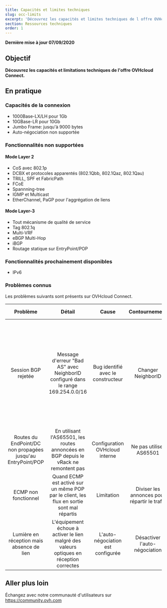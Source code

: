```yaml
---
title: Capacités et limites techniques
slug: occ-limits
excerpt: 'Découvrez les capacités et limites techniques de l offre OVHcloud Connect'
section: Ressources techniques
order: 1
---
```


**Dernière mise à jour 07/09/2020**

## Objectif

**Découvrez les capacités et limitations techniques de l'offre OVHcloud Connect.**

## En pratique

### Capacités de la connexion

* 1000Base-LX/LH pour 1Gb
* 10GBase-LR pour 10Gb
* Jumbo Frame: jusqu'à 9000 bytes
* Auto-négociation non supportée

### Fonctionnalités non supportées

#### Mode Layer 2

* CoS avec 802.1p
* DCBX et protocoles apparentés (802.1Qbb, 
802.1Qaz, 802.1Qau)
* TRILL, SPF et FabricPath
* FCoE
* Spannning-tree
* IGMP et Multicast
* EtherChannel, PaGP pour l'aggrégation de liens

#### Mode Layer-3

* Tout mécanisme de qualité de service
* Tag 802.1q
* Multi-VRF
* eBGP Multi-Hop
* iBGP
* Routage statique sur EntryPoint/POP

### Fonctionnalités prochainement disponibles

* IPv6

### Problèmes connus

Les problèmes suivants sont présents sur OVHcloud Connect.

| Problème | Détail | Cause | Contournement | Sites impactés |
|:--------:|:------:|:-----:|:-------------:|:--------------:|
| Session BGP rejetée | Message d'erreur "Bad AS" avec NeighborID configuré dans le range 169.254.0.0/16 | Bug identifié avec le constructeur | Changer NeighborID | DC: RBX, SBG, GRA, LIM; POP: PAR-TH2, PAR-GSW, PAR-PA3, FRA-FR5, LON-THW, WAS-DC5 |
| Routes du EndPoint/DC non propagées jusqu'au EntryPoint/POP | En utilisant l'AS65501, les routes annoncées en BGP depuis le vRack ne remontent pas | Configuration OVHcloud interne | Ne pas utiliser AS65501 | ALL |
| ECMP non fonctionnel | Quand ECMP est activé sur un même POP par le client, les flux en sortie sont mal répartis | Limitation | Diviser les annonces pour répartir le trafic | Tous les POP |
| Lumière en réception mais absence de lien | L'équipement échoue à activer le lien malgré des valeurs optiques en réception correctes | L'auto-négociation est configurée | Désactiver l'auto-négociation | Tous les POP |

## Aller plus loin

Échangez avec notre communauté d'utilisateurs sur <https://community.ovh.com>
